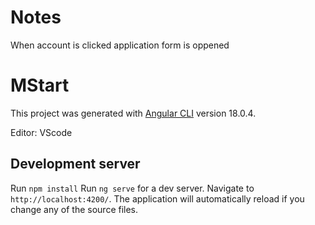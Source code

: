 # Notes

When account is clicked application form is oppened

# MStart

This project was generated with [Angular CLI](https://github.com/angular/angular-cli) version 18.0.4.

Editor: VScode

## Development server

Run `npm install`
Run `ng serve` for a dev server. Navigate to `http://localhost:4200/`. The application will automatically reload if you change any of the source files.